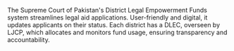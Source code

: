 The Supreme Court of Pakistan's District Legal Empowerment Funds system streamlines legal aid applications. User-friendly and digital, it updates applicants on their status. Each district has a DLEC, overseen by LJCP, which allocates and monitors fund usage, ensuring transparency and accountability.
